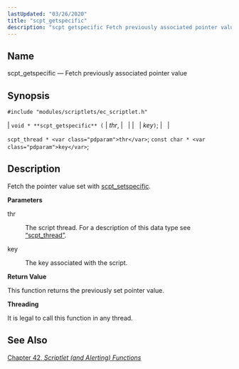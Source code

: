 ```yaml
---
lastUpdated: "03/26/2020"
title: "scpt_getspecific"
description: "scpt getspecific Fetch previously associated pointer value void scpt getspecific thr key scpt thread thr const char key Fetch the pointer value set with scpt setspecific thr The script thread For a description of this data type see Section 68 72 scpt thread key The key associated with the script..."
---
```


<a name="apis.scpt_getspecific"></a> 
## Name

scpt_getspecific — Fetch previously associated pointer value

## Synopsis

`#include "modules/scriptlets/ec_scriptlet.h"`

| `void * **scpt_getspecific** (` | <var class="pdparam">thr</var>, |   |
|   | <var class="pdparam">key</var>`)`; |   |

`scpt_thread * <var class="pdparam">thr</var>`;
`const char * <var class="pdparam">key</var>`;<a name="idp59148816"></a> 
## Description

Fetch the pointer value set with [scpt_setspecific](/momentum/3/3-api/apis-scpt-setspecific).

**<a name="idp59150592"></a> Parameters**

<dl class="variablelist">

<dt>thr</dt>

<dd>

The script thread. For a description of this data type see [“scpt_thread”](/momentum/3/3-api/structs-scpt-thread).

</dd>

<dt>key</dt>

<dd>

The key associated with the script.

</dd>

</dl>

**<a name="idp59156176"></a> Return Value**

This function returns the previously set pointer value.

**<a name="idp59157120"></a> Threading**

It is legal to call this function in any thread.

<a name="idp59158672"></a> 
## See Also

[Chapter 42, *Scriptlet (and Alerting) Functions*](script "Chapter 42. Scriptlet (and Alerting) Functions")